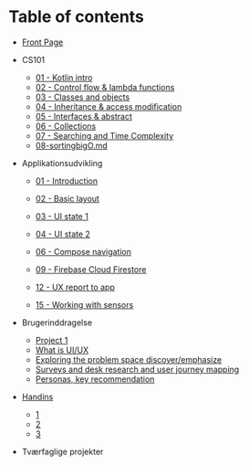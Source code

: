 # Table of contents

* [Front Page](README.md)

* CS101
  
  * [01 - Kotlin intro](cs101/01-kotlin-intro.md)
  * [02 - Control flow & lambda functions](cs101/02-control-flow-lambda.md)
  * [03 - Classes and objects](cs101/03-classes-and-objects.md)
  * [04 - Inheritance & access modification](cs101/04-inheritance-access-modification.md) 
  
  - [05 - Interfaces & abstract](cs101/05-interfaces-abstract.md)
  - [06 - Collections](CS101/06-collections-enum.md)
  - [07 - Searching and Time Complexity](CS101/07-searchingtimecomplexity.md) 
  - [08-sortingbigO.md](CS101/08-sortingbigO.md) 
  
* Applikationsudvikling

  * [01 - Introduction](applikationsudvikling/01-introduction.md) 

  * [02 - Basic layout](applikationsudvikling/02-basic-layout.md)

  * [03 - UI state 1](applikationsudvikling/03-ui-state-intro.md)

  * [04 - UI state 2](applikationsudvikling/04-ui-state-lists.md)

  * [06 - Compose navigation](applikationsudvikling/06-compose-navigation.md)

  * [09 - Firebase Cloud Firestore](applikationsudvikling/09-firebase-cloud-firestore.md)

  * [12 - UX report to app](applikationsudvikling/12-ux-report-to-app.md)
  
  * [15 - Working with sensors](applikationsudvikling/15-sensors.md)
  
* Brugerinddragelse
  * [Project 1](brugerinddragelse/project-1.md)
  * [What is UI/UX](brugerinddragelse/week-5.md)
  * [Exploring the problem space discover/emphasize](brugerinddragelse/week-6.md)
  * [Surveys and desk research and user journey mapping](brugerinddragelse/week-7.md)
  * [Personas, key recommendation](brugerinddragelse/week-8.md)
  
* [Handins](handins/README.md)
  * [1](handins/week-1.md)
  * [2](handins/week-2.md)
  * [3](handins/week-3.md)
  
* Tværfaglige projekter 



